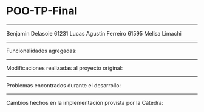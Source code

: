 # POO-TP-Final

-------------------------------------------------------------------

Benjamin Delasoie 61231
Lucas Agustin Ferreiro 61595
Melisa Limachi

-------------------------------------------------------------------

Funcionalidades agregadas:


-------------------------------------------------------------------

Modificaciones realizadas al proyecto original:


-------------------------------------------------------------------

Problemas encontrados durante el desarrollo:


-------------------------------------------------------------------

Cambios hechos en la implementación provista por la Cátedra:
